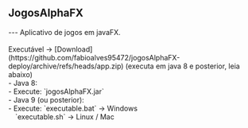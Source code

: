 <h2>JogosAlphaFX</h2>
---
Aplicativo de jogos em javaFX.<br/>
<br/>
Executável -> [Download](https://github.com/fabioalves95472/jogosAlphaFX-deploy/archive/refs/heads/app.zip) (executa em java 8 e posterior, leia abaixo)
<br/>
- Java 8:<br/>
	- Execute:	`jogosAlphaFX.jar`<br/>
- Java 9 (ou posterior):<br/>
	- Execute: `executable.bat`	-> Windows<br/>
	&emsp;`executable.sh`		-> Linux / Mac<br/>

<!-- <img src="imgs_git/dClasses.png"> -->